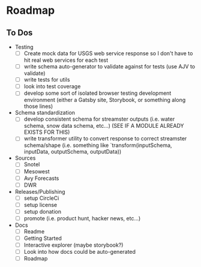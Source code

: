 # Roadmap

## To Dos

- Testing
  - [ ] Create mock data for USGS web service response so I don't have to hit real web services for each test
  - [ ] write schema auto-generator to validate against for tests (use AJV to validate)
  - [ ] write tests for utils
  - [ ] look into test coverage
  - [ ] develop some sort of isolated browser testing development environment (either a Gatsby site, Storybook, or something along those lines)
- Schema standardization
  - [ ] develop consistent schema for streamster outputs (i.e. water schema, snow data schema, etc...) (SEE IF A MODULE ALREADY EXISTS FOR THIS)
  - [ ] write transformer utility to convert response to correct streamster schema/shape (i.e. something like `transform(inputSchema, inputData, outputSchema, outputData))
- Sources
  - [ ] Snotel
  - [ ] Mesowest
  - [ ] Avy Forecasts
  - [ ] DWR
- Releases/Publishing
  - [ ] setup CircleCi
  - [ ] setup license
  - [ ] setup donation
  - [ ] promote (i.e. product hunt, hacker news, etc...)
- Docs
  - [ ] Readme
  - [ ] Getting Started
  - [ ] Interactive explorer (maybe storybook?)
  - [ ] Look into how docs could be auto-generated
  - [ ] Roadmap
